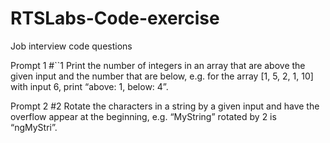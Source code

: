 # RTSLabs-Code-exercise
Job interview code questions

Prompt 1
#``1  Print the number of integers in an array that are above the given input and the number that are below, e.g. for the array [1, 5, 2, 1, 10] with input 6, print “above: 1, below: 4”.

Prompt 2
#2  Rotate the characters in a string by a given input and have the overflow appear at the beginning, e.g. “MyString” rotated by 2 is “ngMyStri”.
